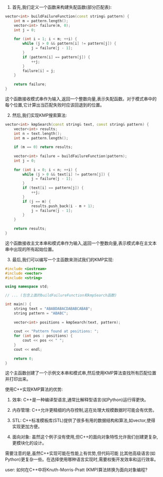 1. 首先,我们定义一个函数来构建失配函数(部分匹配表):

```cpp
vector<int> buildFailureFunction(const string& pattern) {
    int m = pattern.length();
    vector<int> failure(m, 0);
    int j = 0;
    
    for (int i = 1; i < m; ++i) {
        while (j > 0 && pattern[i] != pattern[j]) {
            j = failure[j - 1];
        }
        if (pattern[i] == pattern[j]) {
            ++j;
        }
        failure[i] = j;
    }
    
    return failure;
}
```

这个函数接收模式串作为输入,返回一个整数向量,表示失配函数。对于模式串中的每个位置,它计算出当匹配失败时应该回退到的位置。

2. 然后,我们实现KMP搜索算法:

```cpp
vector<int> kmpSearch(const string& text, const string& pattern) {
    vector<int> results;
    int n = text.length();
    int m = pattern.length();
    
    if (m == 0) return results;
    
    vector<int> failure = buildFailureFunction(pattern);
    int j = 0;
    
    for (int i = 0; i < n; ++i) {
        while (j > 0 && text[i] != pattern[j]) {
            j = failure[j - 1];
        }
        if (text[i] == pattern[j]) {
            ++j;
        }
        if (j == m) {
            results.push_back(i - m + 1);
            j = failure[j - 1];
        }
    }
    
    return results;
}
```

这个函数接收主文本串和模式串作为输入,返回一个整数向量,表示模式串在主文本串中出现的所有起始位置。

3. 最后,我们可以编写一个主函数来测试我们的KMP实现:

```cpp
#include <iostream>
#include <vector>
#include <string>

using namespace std;

// ... (包含上面的buildFailureFunction和kmpSearch函数)

int main() {
    string text = "ABABDABACDABABCABAB";
    string pattern = "ABABC";
    
    vector<int> positions = kmpSearch(text, pattern);
    
    cout << "Pattern found at positions: ";
    for (int pos : positions) {
        cout << pos << " ";
    }
    cout << endl;
    
    return 0;
}
```

这个主函数创建了一个示例文本串和模式串,然后使用KMP算法查找所有匹配位置并打印出来。

使用C++实现KMP算法的优势:

1. 效率: C++是一种编译型语言,通常比解释型语言(如Python)运行得更快。

2. 内存管理: C++允许更精细的内存控制,这在处理大规模数据时可能会有优势。

3. STL: C++标准模板库(STL)提供了很多有用的数据结构和算法,如vector,使得实现更加方便。

4. 面向对象: 虽然这个例子没有使用,但C++的面向对象特性允许我们创建更复杂,更模块化的设计。

需要注意的是,虽然C++实现可能在性能上有优势,但代码可能 比其他高级语言(如Python)更复杂一些。在选择使用哪种语言实现时,需要权衡开发效率和运行效率。

user: 如何在C++中将Knuth-Morris-Pratt (KMP)算法转换为面向对象编程?
